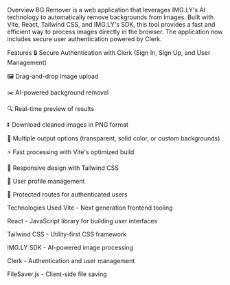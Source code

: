 Overview
BG Remover is a web application that leverages IMG.LY's AI technology to automatically remove backgrounds from images. Built with Vite, React, Tailwind CSS, and IMG.LY's SDK, this tool provides a fast and efficient way to process images directly in the browser. The application now includes secure user authentication powered by Clerk.

Features
🔒 Secure Authentication with Clerk (Sign In, Sign Up, and User Management)

🖼️ Drag-and-drop image upload

✂️ AI-powered background removal

🔍 Real-time preview of results

⏬ Download cleaned images in PNG format

🎨 Multiple output options (transparent, solid color, or custom backgrounds)

⚡ Fast processing with Vite's optimized build

🌈 Responsive design with Tailwind CSS

👤 User profile management

🔑 Protected routes for authenticated users

Technologies Used
Vite - Next generation frontend tooling

React - JavaScript library for building user interfaces

Tailwind CSS - Utility-first CSS framework

IMG.LY SDK - AI-powered image processing

Clerk - Authentication and user management

FileSaver.js - Client-side file saving